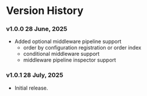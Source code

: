 ﻿# Version History


### v1.0.0 28 June, 2025
- Added optional middleware pipeline support
	- order by configuration registration or order index
	- conditional middleware support
	- middleware pipeline inspector support

### v1.0.1 28 July, 2025
- Initial release.